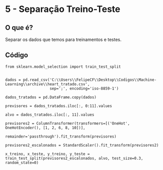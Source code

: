 # 5 - Separação Treino-Teste


## O que é?

Separar os dados que temos para treinamentos e testes.

## Código

    from sklearn.model_selection import train_test_split


    dados = pd.read_csv('C:\\Users\\FelipeCF\\Desktop\\Codigos\\Machine-Learning\\archive\\heart_tratado.csv',
                        sep=';', encoding='iso-8859-1')

    dados_tratados = pd.DataFrame.copy(dados)

    previsores = dados_tratados.iloc[:, 0:11].values

    alvo = dados_tratados.iloc[:, 11].values 

    previsores2 = ColumnTransformer(transformers=[('OneHot', OneHotEncoder(), [1, 2, 6, 8, 10])], 
                                    remainder='passthrough').fit_transform(previsores)

    previsores2_escalonados = StandardScaler().fit_transform(previsores2)

    x_treino, x_teste, y_treino, y_teste = train_test_split(previsores2_escalonados, alvo, test_size=0.3, random_state=0)


